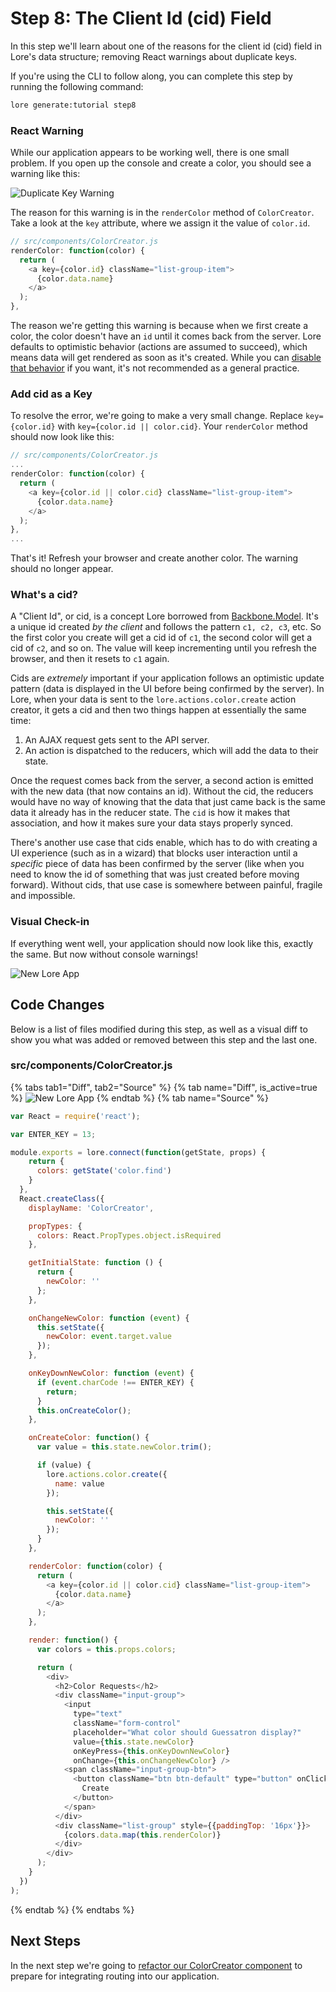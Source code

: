 # Step 8: The Client Id (cid) Field

In this step we'll learn about one of the reasons for the client id (cid) field in Lore's data structure; removing 
React warnings about duplicate keys.

If you're using the CLI to follow along, you can complete this step by running the following command:

```sh
lore generate:tutorial step8
```

### React Warning

While our application appears to be working well, there is one small problem.  If you open up the console and create
a color, you should see a warning like this:

![Duplicate Key Warning](/assets/images/tutorial/step8-visual-warning.png)

The reason for this warning is in the `renderColor` method of `ColorCreator`. Take a look at the `key` attribute, where
we assign it the value of `color.id`.

```js
// src/components/ColorCreator.js
renderColor: function(color) {
  return (
    <a key={color.id} className="list-group-item">
      {color.data.name}
    </a>
  );
},
```

The reason we're getting this warning is because when we first create a color, the color doesn't have an `id` until it 
comes back from the server. Lore defaults to optimistic behavior (actions are assumed to succeed), which means data 
will get rendered as soon as it's created. While you can [disable that behavior](/recipes/disabling-optimistic-behavior/)
if you want, it's not recommended as a general practice.

### Add cid as a Key

To resolve the error, we're going to make a very small change. Replace `key={color.id}` with 
`key={color.id || color.cid}`. Your `renderColor` method should now look like this:

```js
// src/components/ColorCreator.js
...
renderColor: function(color) {
  return (
    <a key={color.id || color.cid} className="list-group-item">
      {color.data.name}
    </a>
  );
},
...
```

That's it! Refresh your browser and create another color. The warning should no longer appear. 

### What's a cid?

A "Client Id", or cid, is a concept Lore borrowed from [Backbone.Model](http://backbonejs.org/#Model-cid). It's a 
unique id created *by the client* and follows the pattern `c1, c2, c3`, etc. So the first color you create will get a 
cid id of `c1`, the second color will get a cid of `c2`, and so on. The value will keep incrementing until you refresh 
the browser, and then it resets to `c1` again.

Cids are *extremely* important if your application follows an optimistic update pattern (data is displayed in the UI 
before being confirmed by the server). In Lore, when your data is sent to the `lore.actions.color.create` action 
creator, it gets a cid and then two things happen at essentially the same time:

1. An AJAX request gets sent to the API server.
2. An action is dispatched to the reducers, which will add the data to their state.

Once the request comes back from the server, a second action is emitted with the new data (that now contains an id).
Without the cid, the reducers would have no way of knowing that the data that just came back is the same data it already
has in the reducer state.  The `cid` is how it makes that association, and how it makes sure your data stays properly 
synced.

There's another use case that cids enable, which has to do with creating a UI experience (such as in a wizard) that 
blocks user interaction until a *specific* piece of data has been confirmed by the server (like when you need to know 
the id of something that was just created before moving forward). Without cids, that use case is somewhere between 
painful, fragile and impossible.

### Visual Check-in

If everything went well, your application should now look like this, exactly the same. But now without console warnings!

![New Lore App](/assets/images/tutorial/step8-visual.png)

## Code Changes

Below is a list of files modified during this step, as well as a visual diff to show you what was added or removed 
between this step and the last one.

### src/components/ColorCreator.js

{% tabs tab1="Diff", tab2="Source" %}
{% tab name="Diff", is_active=true %}
![New Lore App](/assets/images/tutorial/step8-diff-color-creator.png)
{% endtab %}
{% tab name="Source" %}
```js
var React = require('react');

var ENTER_KEY = 13;

module.exports = lore.connect(function(getState, props) {
    return {
      colors: getState('color.find')
    }
  },
  React.createClass({
    displayName: 'ColorCreator',

    propTypes: {
      colors: React.PropTypes.object.isRequired
    },

    getInitialState: function () {
      return {
        newColor: ''
      };
    },

    onChangeNewColor: function (event) {
      this.setState({
        newColor: event.target.value
      });
    },

    onKeyDownNewColor: function (event) {
      if (event.charCode !== ENTER_KEY) {
        return;
      }
      this.onCreateColor();
    },

    onCreateColor: function() {
      var value = this.state.newColor.trim();

      if (value) {
        lore.actions.color.create({
          name: value
        });

        this.setState({
          newColor: ''
        });
      }
    },

    renderColor: function(color) {
      return (
        <a key={color.id || color.cid} className="list-group-item">
          {color.data.name}
        </a>
      );
    },

    render: function() {
      var colors = this.props.colors;

      return (
        <div>
          <h2>Color Requests</h2>
          <div className="input-group">
            <input
              type="text"
              className="form-control"
              placeholder="What color should Guessatron display?"
              value={this.state.newColor}
              onKeyPress={this.onKeyDownNewColor}
              onChange={this.onChangeNewColor} />
            <span className="input-group-btn">
              <button className="btn btn-default" type="button" onClick={this.onCreateColor}>
                Create
              </button>
            </span>
          </div>
          <div className="list-group" style={{paddingTop: '16px'}}>
            {colors.data.map(this.renderColor)}
          </div>
        </div>
      );
    }
  })
);
```
{% endtab %}
{% endtabs %}

## Next Steps

In the next step we're going to [refactor our ColorCreator component](../step-9/) to prepare for integrating routing
into our application.
